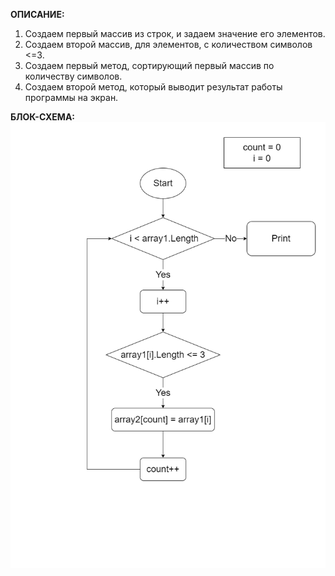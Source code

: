 **ОПИСАНИЕ:**
1.	Создаем первый массив из строк, и задаем значение его элементов. 
2.	Создаем второй массив, для элементов, с количеством символов <=3. 
3.	Создаем первый метод, сортирующий первый массив по количеству символов. 
4.	Создаем второй метод, который выводит результат работы программы на экран.

**БЛОК-СХЕМА:**
![diagram](Диаграмма.png)